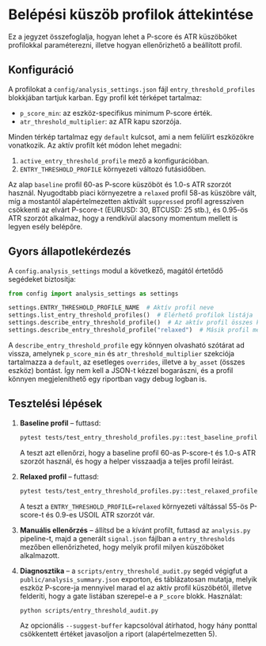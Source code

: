 # Belépési küszöb profilok áttekintése

Ez a jegyzet összefoglalja, hogyan lehet a P-score és ATR küszöböket
profilokkal paraméterezni, illetve hogyan ellenőrizhető a beállított profil.

## Konfiguráció

A profilokat a `config/analysis_settings.json` fájl `entry_threshold_profiles`
blokkjában tartjuk karban. Egy profil két térképet tartalmaz:

- `p_score_min`: az eszköz-specifikus minimum P-score érték.
- `atr_threshold_multiplier`: az ATR kapu szorzója.

Minden térkép tartalmaz egy `default` kulcsot, ami a nem felülírt eszközökre
vonatkozik. Az aktív profilt két módon lehet megadni:

1. `active_entry_threshold_profile` mező a konfigurációban.
2. `ENTRY_THRESHOLD_PROFILE` környezeti változó futásidőben.

Az alap `baseline` profil 60-as P-score küszöböt és 1.0-s ATR szorzót használ.
Nyugodtabb piaci környezetre a `relaxed` profil 58-as küszöbre vált, míg a
mostantól alapértelmezetten aktivált `suppressed` profil agresszíven csökkenti
az elvárt P-score-t (EURUSD: 30, BTCUSD: 25 stb.), és 0.95-ös ATR szorzót
alkalmaz, hogy a rendkívül alacsony momentum mellett is legyen esély belépőre.

## Gyors állapotlekérdezés

A `config.analysis_settings` modul a következő, magától értetődő segédeket
biztosítja:

```python
from config import analysis_settings as settings

settings.ENTRY_THRESHOLD_PROFILE_NAME  # Aktív profil neve
settings.list_entry_threshold_profiles()  # Elérhető profilok listája
settings.describe_entry_threshold_profile()  # Az aktív profil összes küszöbe
settings.describe_entry_threshold_profile("relaxed")  # Másik profil megtekintése
```

A `describe_entry_threshold_profile` egy könnyen olvasható szótárat ad vissza,
amelynek `p_score_min` és `atr_threshold_multiplier` szekciója tartalmazza a
`default`, az esetleges `overrides`, illetve a `by_asset` (összes eszköz) bontást.
Így nem kell a JSON-t kézzel bogarászni, és a profil könnyen megjeleníthető egy
riportban vagy debug logban is.

## Tesztelési lépések

1. **Baseline profil** – futtasd:
   ```bash
   pytest tests/test_entry_threshold_profiles.py::test_baseline_profile_configuration
   ```
   A teszt azt ellenőrzi, hogy a baseline profil 60-as P-score-t és 1.0-s ATR
   szorzót használ, és hogy a helper visszaadja a teljes profil leírást.

2. **Relaxed profil** – futtasd:
   ```bash
   pytest tests/test_entry_threshold_profiles.py::test_relaxed_profile_override
   ```
   A teszt a `ENTRY_THRESHOLD_PROFILE=relaxed` környezeti váltással 55-ös
   P-score-t és 0.9-es USOIL ATR szorzót vár.

3. **Manuális ellenőrzés** – állítsd be a kívánt profilt, futtasd az
   `analysis.py` pipeline-t, majd a generált `signal.json` fájlban a
   `entry_thresholds` mezőben ellenőrizheted, hogy melyik profil milyen
   küszöböket alkalmazott.
   
4. **Diagnosztika** – a `scripts/entry_threshold_audit.py` segéd végigfut a
   `public/analysis_summary.json` exporton, és táblázatosan mutatja, melyik
   eszköz P-score-ja mennyivel marad el az aktív profil küszöbétől, illetve
   felderíti, hogy a gate listában szerepel-e a `P_score` blokk. Használat:

   ```bash
   python scripts/entry_threshold_audit.py
   ```

   Az opcionális `--suggest-buffer` kapcsolóval átírhatod, hogy hány ponttal
   csökkentett értéket javasoljon a riport (alapértelmezetten 5).
